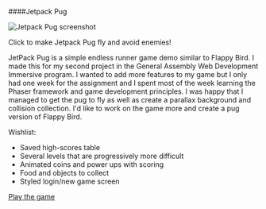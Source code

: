 ####Jetpack Pug

![Jetpack Pug screenshot](http://i.imgur.com/mUrZZ6c.png)

Click to make Jetpack Pug fly and avoid enemies!

JetPack Pug is a simple endless runner game demo similar to Flappy Bird. I made this for my second project in the General Assembly Web Development Immersive program. I wanted to add more features to my game but I only had one week for the assignment and I spent most of the week learning the Phaser framework and game development principles. I was happy that I managed to get the pug to fly as well as create a parallax background and collision collection. I'd like to work on the game more and create a pug version of Flappy Bird.

Wishlist:
* Saved high-scores table
* Several levels that are progressively more difficult
* Animated coins and power ups with scoring
* Food and objects to collect
* Styled login/new game screen

[Play the game](https://arcane-bayou-2389.herokuapp.com/)

